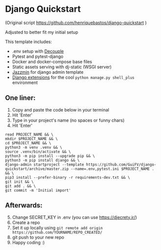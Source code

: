 # Django Quickstart

(Original script https://github.com/henriquebastos/django-quickstart )

Adjusted to better fit my initial setup

This template includes:

- .env setup with <a href="https://github.com/henriquebastos/python-decouple">Decouple</a>
- Pytest and pytest-django
- Docker and docker-compose base files
- Static assets serving with dj-static (WSGI server)
- <a href="https://django-jazzmin.readthedocs.io/">Jazzmin</a> for django admin template
- <a href="https://django-extensions.readthedocs.io/en/latest/">Django extensions</a> for the cool `python manage.py shell_plus` environment

## One liner:

1. Copy and paste the code below in your terminal
2. Hit 'Enter'
3. Type in your project's name (no spaces or funny chars)
4. Hit 'Enter'


```
read PROJECT_NAME && \
mkdir $PROJECT_NAME && \
cd $PROJECT_NAME && \
python3 -m venv .venv && \
source .venv/bin/activate && \
python3 -m pip install --upgrade pip && \
python3 -m pip install django && \
django-admin startproject --template https://github.com/GuiFV/django-quickstart/archive/master.zip --name=.env,pytest.ini $PROJECT_NAME . && \
pip3 install --prefer-binary -r requirements-dev.txt && \
git init && \
git add . && \
git commit -m 'Initial import'
```
## Afterwards:

5. Change SECRET_KEY in .env (you can use https://djecrety.ir/)
6. Create a repo
7. Set it up locally using `git remote add origin https://github.com/YOURNAME/REPO_CREATED/`
8. git push to your new repo
9. Happy coding :)


